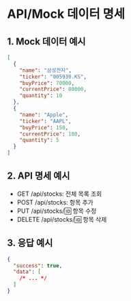 # API/Mock 데이터 명세

## 1. Mock 데이터 예시

```json
[
  {
    "name": "삼성전자",
    "ticker": "005930.KS",
    "buyPrice": 70000,
    "currentPrice": 80000,
    "quantity": 10
  },
  {
    "name": "Apple",
    "ticker": "AAPL",
    "buyPrice": 150,
    "currentPrice": 180,
    "quantity": 5
  }
]
```

## 2. API 명세 예시

- GET /api/stocks: 전체 목록 조회
- POST /api/stocks: 항목 추가
- PUT /api/stocks/:id: 항목 수정
- DELETE /api/stocks/:id: 항목 삭제

## 3. 응답 예시

```json
{
  "success": true,
  "data": [
    /* ... */
  ]
}
```
